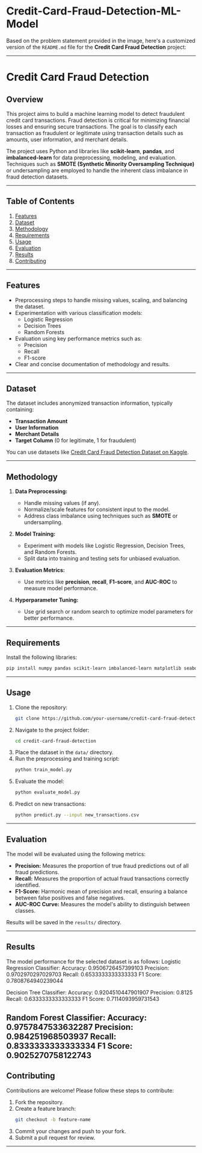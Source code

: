 # Credit-Card-Fraud-Detection-ML-Model
 Based on the problem statement provided in the image, here's a customized version of the `README.md` file for the **Credit Card Fraud Detection** project:

---

# Credit Card Fraud Detection

## Overview
This project aims to build a machine learning model to detect fraudulent credit card transactions. Fraud detection is critical for minimizing financial losses and ensuring secure transactions. The goal is to classify each transaction as fraudulent or legitimate using transaction details such as amounts, user information, and merchant details.

The project uses Python and libraries like **scikit-learn**, **pandas**, and **imbalanced-learn** for data preprocessing, modeling, and evaluation. Techniques such as **SMOTE (Synthetic Minority Oversampling Technique)** or undersampling are employed to handle the inherent class imbalance in fraud detection datasets.

---

## Table of Contents
1. [Features](#features)
2. [Dataset](#dataset)
3. [Methodology](#methodology)
4. [Requirements](#requirements)
5. [Usage](#usage)
6. [Evaluation](#evaluation)
7. [Results](#results)
8. [Contributing](#contributing)

---

## Features
- Preprocessing steps to handle missing values, scaling, and balancing the dataset.
- Experimentation with various classification models:
  - Logistic Regression
  - Decision Trees
  - Random Forests
- Evaluation using key performance metrics such as:
  - Precision
  - Recall
  - F1-score
- Clear and concise documentation of methodology and results.

---

## Dataset
The dataset includes anonymized transaction information, typically containing:
- **Transaction Amount**
- **User Information**
- **Merchant Details**
- **Target Column** (0 for legitimate, 1 for fraudulent)

You can use datasets like [Credit Card Fraud Detection Dataset on Kaggle](https://www.kaggle.com/datasets/kartik2112/fraud-detection).

---

## Methodology
1. **Data Preprocessing:**
   - Handle missing values (if any).
   - Normalize/scale features for consistent input to the model.
   - Address class imbalance using techniques such as **SMOTE** or undersampling.

2. **Model Training:**
   - Experiment with models like Logistic Regression, Decision Trees, and Random Forests.
   - Split data into training and testing sets for unbiased evaluation.

3. **Evaluation Metrics:**
   - Use metrics like **precision**, **recall**, **F1-score**, and **AUC-ROC** to measure model performance.

4. **Hyperparameter Tuning:**
   - Use grid search or random search to optimize model parameters for better performance.

---

## Requirements
Install the following libraries:
```bash
pip install numpy pandas scikit-learn imbalanced-learn matplotlib seaborn
```

---

## Usage
1. Clone the repository:
   ```bash
   git clone https://github.com/your-username/credit-card-fraud-detection.git
   ```
2. Navigate to the project folder:
   ```bash
   cd credit-card-fraud-detection
   ```
3. Place the dataset in the `data/` directory.
4. Run the preprocessing and training script:
   ```bash
   python train_model.py
   ```
5. Evaluate the model:
   ```bash
   python evaluate_model.py
   ```
6. Predict on new transactions:
   ```bash
   python predict.py --input new_transactions.csv
   ```

---

## Evaluation
The model will be evaluated using the following metrics:
- **Precision:** Measures the proportion of true fraud predictions out of all fraud predictions.
- **Recall:** Measures the proportion of actual fraud transactions correctly identified.
- **F1-Score:** Harmonic mean of precision and recall, ensuring a balance between false positives and false negatives.
- **AUC-ROC Curve:** Measures the model's ability to distinguish between classes.

Results will be saved in the `results/` directory.

---

## Results
The model performance for the selected dataset is as follows:
Logistic Regression Classifier:
Accuracy: 0.9506726457399103
Precision: 0.9702970297029703
Recall: 0.6533333333333333
F1 Score: 0.7808764940239044

Decision Tree Classifier:
Accuracy: 0.9204510447901907
Precision: 0.8125
Recall: 0.6333333333333333
F1 Score: 0.7114093959731543

Random Forest Classifier:
Accuracy: 0.9757847533632287
Precision: 0.984251968503937
Recall: 0.8333333333333334
F1 Score: 0.9025270758122743
---

## Contributing
Contributions are welcome! Please follow these steps to contribute:
1. Fork the repository.
2. Create a feature branch:
   ```bash
   git checkout -b feature-name
   ```
3. Commit your changes and push to your fork.
4. Submit a pull request for review.

---
